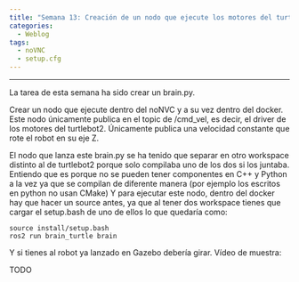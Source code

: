 ```yaml
---
title: "Semana 13: Creación de un nodo que ejecute los motores del turtlebot"
categories:
  - Weblog
tags:
  - noVNC
  - setup.cfg
---
```


---

La tarea de esta semana ha sido crear un brain.py.

Crear un nodo que ejecute dentro del noNVC y a su vez dentro del docker. 
Este nodo únicamente publica en el topic de /cmd_vel, es decir, el driver de los motores del turtlebot2. 
Únicamente publica una velocidad constante que rote el robot en su eje Z.

El nodo que lanza este brain.py se ha tenido que separar en otro workspace distinto al de turtlebot2 porque solo compilaba uno de los dos si los juntaba.
Entiendo que es porque no se pueden tener componentes en C++ y Python a la vez ya que se compilan de diferente manera (por ejemplo los escritos en python no usan CMake)
Y para ejecutar este nodo, dentro del docker hay que hacer un source antes, ya que al tener dos workspace tienes que cargar el setup.bash de uno de ellos lo que quedaría como:

```
source install/setup.bash
ros2 run brain_turtle brain
```

Y si tienes al robot ya lanzado en Gazebo debería girar. Vídeo de muestra:

TODO
